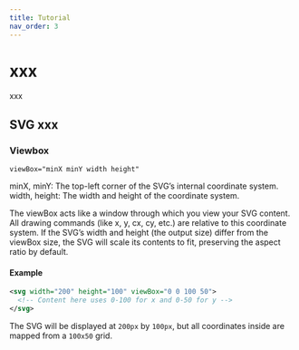 ```yaml
---
title: Tutorial
nav_order: 3
---
```


# xxx

xxx

## SVG xxx

### Viewbox

```
viewBox="minX minY width height"
```

minX, minY: The top-left corner of the SVG’s internal coordinate system.
width, height: The width and height of the coordinate system.

The viewBox acts like a window through which you view your SVG content.
All drawing commands (like x, y, cx, cy, etc.) are relative to this coordinate system.
If the SVG’s width and height (the output size) differ from the viewBox size, the SVG will scale its contents to fit, preserving the aspect ratio by default.

#### Example

```xml
<svg width="200" height="100" viewBox="0 0 100 50">
  <!-- Content here uses 0-100 for x and 0-50 for y -->
</svg>
```

The SVG will be displayed at `200px` by `100px`, but all coordinates inside are mapped from a `100x50` grid.
